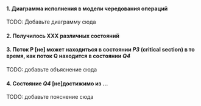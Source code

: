 #### 1. Диаграмма исполнения в модели чередования операций

TODO: Добавьте диаграмму сюда

#### 2. Получилось XXX различных состояний

#### 3. Поток **P** [не] может находиться в состоянии *P3* (critical section) в то время, как поток **Q** находится в состоянии *Q4*

TODO: добавьте объяснение сюда

#### 4. Состояние *Q4* [не]достижимо из ...

TODO: добавьте пояснение сюда
